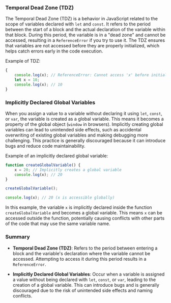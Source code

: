 ### Temporal Dead Zone (TDZ)

The Temporal Dead Zone (TDZ) is a behavior in JavaScript related to the scope of variables declared with `let` and `const`. It refers to the period between the start of a block and the actual declaration of the variable within that block. During this period, the variable is in a "dead zone" and cannot be accessed, resulting in a `ReferenceError` if you try to use it. The TDZ ensures that variables are not accessed before they are properly initialized, which helps catch errors early in the code execution.

Example of TDZ:

```javascript
{
    console.log(x); // ReferenceError: Cannot access 'x' before initialization
    let x = 10;
    console.log(x); // 10
}
```

### Implicitly Declared Global Variables

When you assign a value to a variable without declaring it using `let`, `const`, or `var`, the variable is created as a global variable. This means it becomes a property of the global object (`window` in browsers). Implicitly creating global variables can lead to unintended side effects, such as accidental overwriting of existing global variables and making debugging more challenging. This practice is generally discouraged because it can introduce bugs and reduce code maintainability.

Example of an implicitly declared global variable:

```javascript
function createGlobalVariable() {
    x = 20; // Implicitly creates a global variable
    console.log(x); // 20
}

createGlobalVariable();

console.log(x); // 20 (x is accessible globally)
```

In this example, the variable `x` is implicitly declared inside the function `createGlobalVariable` and becomes a global variable. This means `x` can be accessed outside the function, potentially causing conflicts with other parts of the code that may use the same variable name.

### Summary

- **Temporal Dead Zone (TDZ)**: Refers to the period between entering a block and the variable's declaration where the variable cannot be accessed. Attempting to access it during this period results in a `ReferenceError`.

- **Implicitly Declared Global Variables**: Occur when a variable is assigned a value without being declared with `let`, `const`, or `var`, leading to the creation of a global variable. This can introduce bugs and is generally discouraged due to the risk of unintended side effects and naming conflicts.